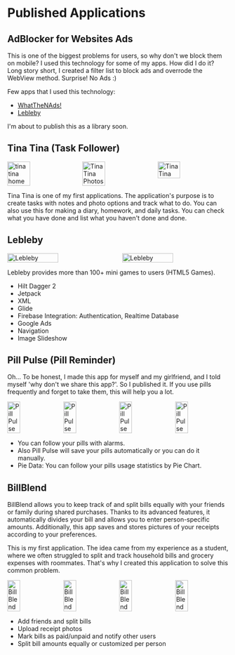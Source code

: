 <h1>Published Applications</h1>

<h2>AdBlocker for Websites Ads</h2>
<p>This is one of the biggest problems for users, so why don't we block them on mobile? I used this technology for some of my apps. How did I do it? Long story short, I created a filter list to block ads and overrode the WebView method. Surprise! No Ads :)</p>

<p>Few apps that I used this technology:</p>
<ul>
    <li><a href="https://play.google.com/store/apps/details?id=com.yucox.whatthenads">WhatTheNAds!</a></li>
    <li><a href="https://play.google.com/store/apps/details?id=com.yucox.lebleby">Lebleby</a></li>
</ul>

<p>I'm about to publish this as a library soon.</p>

<h2>Tina Tina (Task Follower)</h2>
<div style="display: flex; justify-content: space-between;">
    <img src="https://play-lh.googleusercontent.com/IUeJShLGGtKUXzFFIepuYQ0MWknB-PIP-ttMFUCObBB_jk8tYdZNVnhiJ5No1n8e6Nc=w526-h296-rw" alt="tina tina home" width="32%">
    <img src="https://play-lh.googleusercontent.com/Jcg5AmMx7dWqjTGIxnHEaNxrsKmLbwB0FjWr--x4G_ZJpYA9XC2ghbyVp0_v9oXwsw=w526-h296-rw" alt="Tina Tina Photos" width="32%">
    <img src="https://play-lh.googleusercontent.com/_LV9z8C_7nnz3IhWrN_mPwZZzOgW1Z9Gm2gn7Iuu-tLTG5ZsSHAnOZ4oewrj1uVR3cg=w526-h296-rw" alt="Tina Tina" width="32%">
</div>

<p>Tina Tina is one of my first applications. The application's purpose is to create tasks with notes and photo options and track what to do. You can also use this for making a diary, homework, and daily tasks. You can check what you have done and list what you haven't done and done.</p>

<h2>Lebleby</h2>
<div style="display: flex; justify-content: space-between;">
    <img src="https://play-lh.googleusercontent.com/Ryr46ipp4rKOgvwthKuGLDY_-MoQY5fN_mJtNz6qVbsMkNauDcvUKcBWxxTTEjXiYas=w526-h296-rw" alt="Lebleby" width="48%">
    <img src="https://play-lh.googleusercontent.com/_6RpOBOVKyUS0zw2DmNxAcGIGOn-BIaigqKjuR21izI_nlF0BlazynTb_DN_UQnDRe4=w526-h296-rw" alt="Lebleby" width="48%">
</div>

<p>Lebleby provides more than 100+ mini games to users (HTML5 Games).</p>
<ul>
    <li>Hilt Dagger 2</li>
    <li>Jetpack</li>
    <li>XML</li>
    <li>Glide</li>
    <li>Firebase Integration: Authentication, Realtime Database</li>
    <li>Google Ads</li>
    <li>Navigation</li>
    <li>Image Slideshow</li>
</ul>

<h2>Pill Pulse (Pill Reminder)</h2>
<p>Oh... To be honest, I made this app for myself and my girlfriend, and I told myself 'why don't we share this app?'. So I published it. If you use pills frequently and forget to take them, this will help you a lot.</p>

<div style="display: flex; justify-content: space-between; flex-wrap: wrap;">
    <img src="https://play-lh.googleusercontent.com/PEXEopVnwQVoj6bwDIDqzYAM6gKbjwlrNFJKOdwvAcnn-gsqjJ_EB2d_UiR6R4bcnS0=w526-h296-rw" alt="Pill Pulse" width="24%">
    <img src="https://play-lh.googleusercontent.com/GYUWhYCUsjnsrvZ3wHKCiMHsEiYl4u-UIPrd8vFNyCoQ2FUDCCjN1VlZZG8gE8BJfoQ=w526-h296-rw" alt="Pill Pulse" width="24%">
    <img src="https://play-lh.googleusercontent.com/sqQCb35cT_jaioJ99w1z8adRlqgyssDMtUkUBCE6Wqp8ZBXcpwDImGxZpdU2YGwZSg=w526-h296-rw" alt="Pill Pulse" width="24%">
    <img src="https://play-lh.googleusercontent.com/_hHpZ9Q9M4-0DIDrpG2mhUCxgZuZUoMxiDVXf6380Nx_5N1MYDmbIyJCPHRgY__CPP4=w526-h296-rw" alt="Pill Pulse" width="24%">
</div>

<ul>
    <li>You can follow your pills with alarms.</li>
    <li>Also Pill Pulse will save your pills automatically or you can do it manually.</li>
    <li>Pie Data: You can follow your pills usage statistics by Pie Chart.</li>
</ul>
<h2>BillBlend</h2>
<p>BillBlend allows you to keep track of and split bills equally with your friends or family during shared purchases. Thanks to its advanced features, it automatically divides your bill and allows you to enter person-specific amounts. Additionally, this app saves and stores pictures of your receipts according to your preferences.</p>

<p>This is my first application. The idea came from my experience as a student, where we often struggled to split and track household bills and grocery expenses with roommates. That's why I created this application to solve this common problem.</p>

<div style="display: flex; justify-content: space-between; flex-wrap: wrap;">
<img src="https://play-lh.googleusercontent.com/GJ9cyHsAa3vOPMA36rcTneDvokuAAfOGkzWjsAlaxyvAoicnd7MxYlPJZerx4Ifna1Y=w526-h296-rw" alt="BillBlend" width="24%">
<img src="https://play-lh.googleusercontent.com/_fcu-9VGahq2ribflZqEWBXyPEzACmtmVp6t2KiCTfPtMIX86lcfxCvE5-kD_pPEMh2B=w526-h296-rw" alt="BillBlend" width="24%">
<img src="https://play-lh.googleusercontent.com/v27JPH_R23Su1Zx28fdH8WZJgwVofwLJuQdpEKe8SQZ3cEQTb_lUef01SQR9dUX0G5c=w526-h296-rw" alt="BillBlend" width="24%">
<img src="https://play-lh.googleusercontent.com/dPYWxrAAbtQsiOMop6puuR__hgIfBQICrYhN1odjpwcOQlYQgkHmwL7sa136R5p372kN=w526-h296-rw" alt="BillBlend" width="24%">
</div>

<ul>
<li>Add friends and split bills</li>
<li>Upload receipt photos</li>
<li>Mark bills as paid/unpaid and notify other users</li>
<li>Split bill amounts equally or customized per person</li>
</ul>

